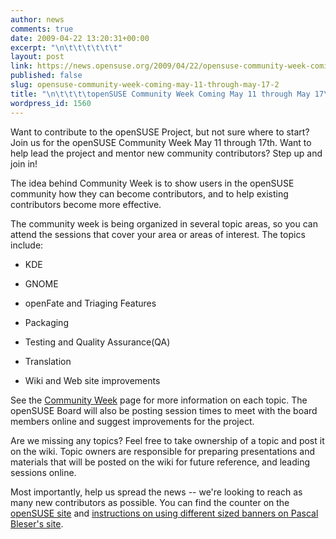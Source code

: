 ```yaml
---
author: news
comments: true
date: 2009-04-22 13:20:31+00:00
excerpt: "\n\t\t\t\t\t\t"
layout: post
link: https://news.opensuse.org/2009/04/22/opensuse-community-week-coming-may-11-through-may-17-2/
published: false
slug: opensuse-community-week-coming-may-11-through-may-17-2
title: "\n\t\t\t\topenSUSE Community Week Coming May 11 through May 17\t\t"
wordpress_id: 1560
---
```



Want to contribute to the openSUSE Project, but not sure where to start? Join us for the openSUSE Community Week May 11 through 17th. Want to help lead the project and mentor new community contributors? Step up and join in!






The idea behind Community Week is to show users in the openSUSE community how they can become contributors, and to help existing contributors become more effective.






The community week is being organized in several topic areas, so you can attend the sessions that cover your area or areas of interest. The topics include:









  * KDE



  * GNOME



  * openFate and Triaging Features



  * Packaging



  * Testing and Quality Assurance(QA)



  * Translation



  * Wiki and Web site improvements







See the [Community Week](http://en.opensuse.org/CommunityWeek) page for more information on each topic. The openSUSE Board will also be posting session times to meet with the board members online and suggest improvements for the project.






Are we missing any topics? Feel free to take ownership of a topic and post it on the wiki. Topic owners are responsible for preparing presentations and materials that will be posted on the wiki for future reference, and leading sessions online.






Most importantly, help us spread the news -- we're looking to reach as many new contributors as possible. You can find the counter on the [openSUSE site](http://counter.opensuse.org/communityweek/) and [instructions on using different sized banners on Pascal Bleser's site](http://dev-loki.blogspot.com/2009/04/opensuse-community-week-countdown.html).



		
